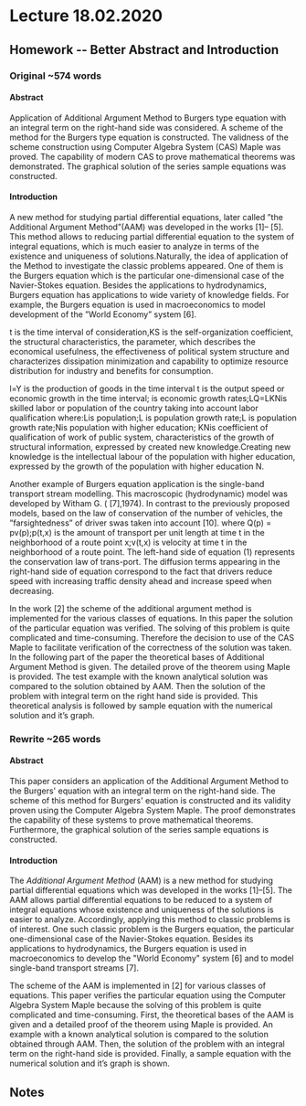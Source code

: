 # Lecture 18.02.2020

## Homework -- Better Abstract and Introduction

### Original ~574 words

#### Abstract 

Application of Additional Argument Method to Burgers type equation with an 
integral term on the right-hand side was considered. A scheme of the method 
for the Burgers type equation is constructed. The validness of the scheme 
construction using Computer Algebra System (CAS) Maple was proved. The 
capability of modern CAS to prove mathematical theorems was demonstrated. The 
graphical solution of the series sample equations was constructed.

#### Introduction

A new method for studying partial differential equations, later called ”the 
Additional Argument Method”(AAM) was developed in the works [1]– [5]. 
This method allows to reducing partial differential equation to the 
system of integral equations, which is much easier to analyze in 
terms of the existence and uniqueness of solutions.Naturally, the idea 
of application of the Method to investigate the classic problems 
appeared. One of them is the Burgers equation which is the particular 
one-dimensional case of the Navier-Stokes equation. Besides the applications 
to hydrodynamics, Burgers equation has applications to wide variety of 
knowledge fields. For example, the Burgers equation is used in macroeconomics 
to model development of the ”World Economy” system [6].          

t is the time interval of consideration,KS is the self-organization 
coefficient, the structural characteristics, the parameter, which describes 
the economical usefulness, the effectiveness of political system structure and 
characterizes dissipation minimization and capability to optimize resource 
distribution for industry and benefits for consumption.       

l=Y is the production of goods in the time interval t is the output speed or 
economic growth in the time interval;
is economic growth rates;LQ=LKNis skilled labor or population of the country 
taking into account labor qualification where:Lis population;L is population 
growth rate;L is population growth rate;Nis population with higher education;
KNis coefficient of qualification of work of public system, 
characteristics of the growth of structural information, expressed by created 
new knowledge.Creating new knowledge is the intellectual labour of the 
population with higher education, expressed by the growth of the population 
with higher education N.          

Another example of Burgers equation application is the 
single-band transport stream modelling. This macroscopic (hydrodynamic) 
model was developed by Witham G. ( [7],1974). In contrast to the previously 
proposed models, based on the law of conservation of the number of vehicles, 
the ”farsightedness” of driver swas taken into account [10]. where Q(p) =
pv(p);p(t,x) is the amount of transport per unit length at time t in the 
neighborhood of a route point x;v(t,x) is velocity at time t in the neighborhood 
of a route point. The left-hand side of equation (1) represents the 
conservation law of trans-port. The diffusion terms appearing in the 
right-hand side of equation correspond to the fact that drivers reduce speed 
with increasing traffic density ahead and increase speed when decreasing.      

In 
the work [2] the scheme of the additional argument method is implemented for 
the various classes of equations. In this paper the solution of the 
particular equation was verified. The solving of this problem is 
quite complicated and time-consuming. Therefore the decision to use 
of the CAS Maple to facilitate verification of the correctness of the 
solution was taken. In the following part of the paper the theoretical 
bases of Additional Argument Method is given. The detailed prove of 
the theorem using Maple is provided. The test example with the known 
analytical solution was compared to the solution obtained by AAM. Then the 
solution of the problem with integral term on the right hand side is provided. 
This theoretical analysis is followed by sample equation with the numerical 
solution and it’s graph.

### Rewrite ~265 words

#### Abstract

This paper considers an application of the Additional Argument Method to the
Burgers' equation with an integral term on the right-hand side. The scheme of 
this method for Burgers' equation is constructed and its validity proven using 
the Computer Algebra System Maple. The proof demonstrates the capability of 
these systems to prove mathematical theorems. Furthermore, the graphical 
solution of the series sample equations is constructed.

#### Introduction

The _Additional Argument Method_ (AAM) is a new method for studying partial
differential equations which was developed in the works [1]–[5]. 
The AAM allows partial differential equations to be reduced to a
system of integral equations whose existence and uniqueness of the solutions
is easier to analyze. Accordingly, applying this method to classic problems 
is of interest. One such classic problem is the Burgers equation, the 
particular one-dimensional case of the Navier-Stokes equation. Besides its
applications to hydrodynamics, the Burgers equation is used in macroeconomics 
to develop the "World Economy" system [6] and to model single-band transport 
streams [7].       

The scheme of the AAM is implemented in [2] for various classes of equations. 
This paper verifies the particular equation using the Computer Algebra System 
Maple because the solving of this problem is quite complicated and 
time-consuming. First, the theoretical bases of the AAM is given and a detailed 
proof of the theorem using Maple is provided. An example with a known 
analytical solution is compared to the solution obtained through AAM. Then, 
the solution of the problem with an integral term on the right-hand side is 
provided. Finally, a sample equation with the numerical solution and it’s 
graph is shown.

## Notes
